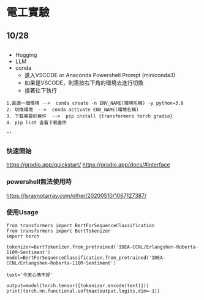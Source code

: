 # 電工實驗
## 10/28
##
- Hugging
- LLM 
- conda
  - 進入VSCODE or Anaconda Powershell Prompt (miniconda3)
  - 如果是VSCODE，則需按右下角的環境去進行切換
  - 接著往下執行
```
1.創造一個環境 -->  conda create -n ENV_NAME(環境名稱) -y python=3.8  
2. 切換環境  -->  conda activate ENV_NAME(環境名稱) 
3. 下載需要的套件  -->  pip install {transformers torch gradio}
4. pip list 查看下載套件
```
'''
### 快速開始
https://gradio.app/quickstart/
https://gradio.app/docs/#interface
### powershell無法使用時
https://israynotarray.com/other/20200510/1067127387/
### 使用Usage
```
from transformers import BertForSequenceClassification
from transformers import BertTokenizer
import torch

tokenizer=BertTokenizer.from_pretrained('IDEA-CCNL/Erlangshen-Roberta-110M-Sentiment')
model=BertForSequenceClassification.from_pretrained('IDEA-CCNL/Erlangshen-Roberta-110M-Sentiment')

text='今天心情不好'

output=model(torch.tensor([tokenizer.encode(text)]))
print(torch.nn.functional.softmax(output.logits,dim=-1))
```
